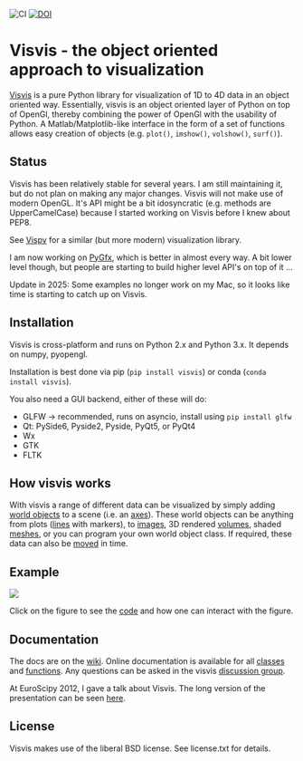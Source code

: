 ![CI](https://github.com/almarklein/visvis/workflows/CI/badge.svg)
[![DOI](https://zenodo.org/badge/41725089.svg)](https://zenodo.org/badge/latestdoi/41725089)

# Visvis - the object oriented approach to visualization

[Visvis](http://github.com/almarklein/visvis) is a pure Python library
for visualization of 1D to 4D data in an object oriented way.
Essentially, visvis is an object oriented layer of Python on top of
OpenGl, thereby combining the power of OpenGl with the usability of
Python. A Matlab/Matplotlib-like interface in the form of a set of functions allows
easy creation of objects (e.g. `plot()`, `imshow()`, `volshow()`, `surf()`).


## Status

Visvis has been relatively stable for several years. I am still maintaining it, but do not plan on making any major changes. Visvis will not make use of modern OpenGL. It's API might be a bit idosyncratic (e.g. methods are UpperCamelCase) because I started working on Visvis before I knew about PEP8.

See [Vispy](https://github.com/vispy/vispy/) for a similar (but more modern) visualization library.

I am now working on [PyGfx](https://github.com/pygfx/pygfx), which is better in almost every way. A bit lower level though, but people are starting to build higher level API's on top of it ...

Update in 2025: Some examples no longer work on my Mac, so it looks like time
is starting to catch up on Visvis.


## Installation

Visvis is cross-platform and runs on Python 2.x and Python 3.x. It
depends on numpy, pyopengl.

Installation is best done via pip (``pip install visvis``) or conda (``conda install visvis``).

You also need a GUI backend, either of these will do:
* GLFW -> recommended, runs on asyncio, install using `pip install glfw`
* Qt: PySide6, Pyside2, Pyside, PyQt5, or PyQt4
* Wx
* GTK
* FLTK


## How visvis works

With visvis a range of different data can be visualized by simply adding
[world objects](https://github.com/almarklein/visvis/wiki/cls_Wobject) to
a scene (i.e. an
[axes](https://github.com/almarklein/visvis/wiki/cls_Axes)). These world
objects can be
anything from plots
([lines](https://github.com/almarklein/visvis/wiki/example_plotting) with
markers), to
[images](https://github.com/almarklein/visvis/wiki/example_images), 3D
rendered
[volumes](https://github.com/almarklein/visvis/wiki/example_volumes), shaded
[meshes](https://github.com/almarklein/visvis/wiki/example_meshes), or you
can program your own world object class.
If required, these data can also be
[moved](https://github.com/almarklein/visvis/wiki/example_fourDimensions)
in time.


## Example
[![](https://raw.githubusercontent.com/wiki/almarklein/visvis/images/overviewScreen.png)](https://github.com/almarklein/visvis/wiki/example_overview)

Click on the figure to see the [code](https://github.com/almarklein/visvis/wiki/example_overview) and how one can interact with the figure.


## Documentation

The docs are on the [wiki](https://github.com/almarklein/visvis/wiki).
Online documentation is available for all
[classes](https://github.com/almarklein/visvis/wiki/classes) and
[functions](https://github.com/almarklein/visvis/wiki/functions). Any
questions can be asked in the visvis [discussion
group](http://groups.google.com/group/visvis).

At EuroScipy 2012, I gave a talk about Visvis. The long version of the
presentation can be seen [here](https://docs.google.com/presentation/pub?id=17J5IVIoh2zQk49ycYh__CYpi33aWi0oSljI_MnYByeg&start=false&loop=false&delayms=3000).


## License

Visvis makes use of the liberal BSD license. See license.txt for details.
